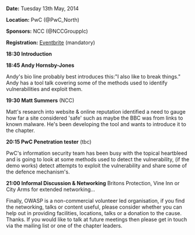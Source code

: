 **Date:** Tuesday 13th May, 2014

**Location:** PwC (@PwC_North)

**Sponsors:** NCC (@NCCGroupplc)

**Registration:**
[Eventbrite](https://www.eventbrite.co.uk/e/owasp-manchester-chapter-13th-may-2014-tickets-4091800686)
(mandatory)

**18:30 Introduction**

**18:45 Andy Hornsby-Jones**

Andy's bio line probably best introduces this:"I also like to break
things." Andy has a tool talk covering some of the methods used to
identify vulnerabilities and exploit them.

**19:30 Matt Summers** (NCC)

Matt's research into website & online reputation identified a need to
gauge how far a site considered 'safe' such as maybe the BBC was from
links to known malware. He's been developing the tool and wants to
introduce it to the chapter.

**20:15 PwC Penetration tester** (tbc)

PwC's information security team has been busy with the topical
heartbleed and is going to look at some methods used to detect the
vulnerability, (if the demo works) detect attempts to exploit the
vulnerability and share some of the defence mechanism's.

**21:00 Informal Discussion & Networking** Britons Protection, Vine Inn
or City Arms for extended networking...

Finally, OWASP is a non-commercial volunteer led organisation, if you
find the networking, talks or content useful, please consider whether
you can help out in providing facilities, locations, talks or a donation
to the cause. Thanks. If you would like to talk at future meetings then
please get in touch via the mailing list or one of the chapter leaders.